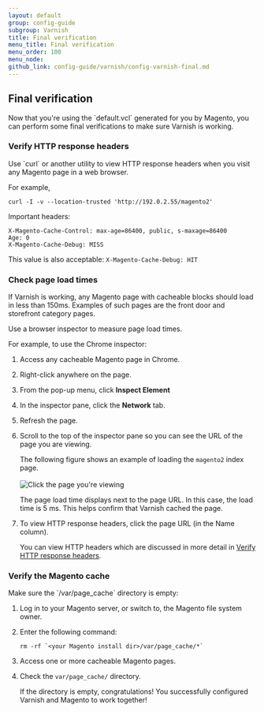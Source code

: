 ```yaml
---
layout: default
group: config-guide
subgroup: Varnish
title: Final verification
menu_title: Final verification
menu_order: 100
menu_node: 
github_link: config-guide/varnish/config-varnish-final.md
---
```



<h2 id="config-varnish-final-verify">Final verification</h2>
Now that you're using the `default.vcl` generated for you by Magento, you can perform some final verifications to make sure Varnish is working.

<h3 id="config-varnish-final-verify-headers">Verify HTTP response headers</h3>
Use `curl` or another utility to view HTTP response headers when you visit any Magento page in a web browser.

For example,

	curl -I -v --location-trusted 'http://192.0.2.55/magento2'

Important headers:

	X-Magento-Cache-Control: max-age=86400, public, s-maxage=86400
	Age: 0
	X-Magento-Cache-Debug: MISS

<div class="bs-callout bs-callout-info" id="info">
	<p>This value is also acceptable: <code>X-Magento-Cache-Debug: HIT</code></p>
</div>

<h3 id="config-varnish-final-response">Check page load times</h3>
If Varnish is working, any Magento page with cacheable blocks should load in less than 150ms. Examples of such pages are the front door and storefront category pages.

Use a browser inspector to measure page load times.

For example, to use the Chrome inspector:

1.	Access any cacheable Magento page in Chrome.
2.	Right-click anywhere on the page.
3.	From the pop-up menu, click **Inspect Element**
4.	In the inspector pane, click the **Network** tab.
5.	Refresh the page.
6.	Scroll to the top of the inspector pane so you can see the URL of the page you are viewing.

	The following figure shows an example of loading the `magento2` index page.<br><br>
	<img src="{{ site.baseurl }}common/images/config_varnish_inspector.png" alt="Click the page you're viewing">

	The page load time displays next to the page URL. In this case, the load time is 5 ms. This helps confirm that Varnish cached the page.

7.	To view HTTP response headers, click the page URL (in the Name column).

	You can view HTTP headers which are discussed in more detail in <a href="#config-varnish-final-verify-headers">Verify HTTP response headers</a>.

<h3 id="config-varnish-final-verify-cache">Verify the Magento cache</h3>
Make sure the `<your Magento install dir>/var/page_cache` directory is empty:

1.	Log in to your Magento server, or switch to, the Magento file system owner.
2.	Enter the following command:

		rm -rf `<your Magento install dir>/var/page_cache/*`

3.	Access one or more cacheable Magento pages.
4.	Check the `var/page_cache/` directory.

	If the directory is empty, congratulations! You successfully configured Varnish and Magento to work together!


